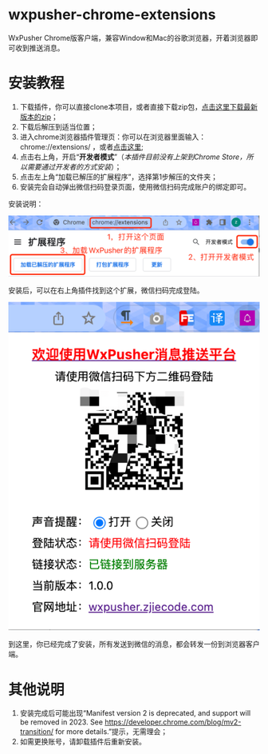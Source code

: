 # wxpusher-chrome-extensions
WxPusher Chrome版客户端，兼容Window和Mac的谷歌浏览器，开着浏览器即可收到推送消息。

# 安装教程
1. 下载插件，你可以直接clone本项目，或者直接下载zip包，<a href="https://github.com/wxpusher/wxpusher-chrome-extensions/archive/refs/heads/main.zip">点击这里下载最新版本的zip</a>；
2. 下载后解压到适当位置；
3. 进入chrome浏览器插件管理页：你可以在浏览器里面输入：chrome://extensions/ ，或者<a href="chrome://extensions/">点击这里</a>;
4. 点击右上角，开启“**开发者模式**”（_本插件目前没有上架到Chrome Store，所以需要通过开发者的方式安装_）；
5. 点击左上角“加载已解压的扩展程序”，选择第1步解压的文件夹；
6. 安装完会自动弹出微信扫码登录页面，使用微信扫码完成账户的绑定即可。

安装说明：

<img src="./preview-imgs/install-des.png" title="安装说明">

安装后，可以在右上角插件找到这个扩展，微信扫码完成登陆。

<img src="./preview-imgs/preview.png" title="安装后预览">


到这里，你已经完成了安装，所有发送到微信的消息，都会转发一份到浏览器客户端。

# 其他说明
1. 安装完成后可能出现“Manifest version 2 is deprecated, and support will be removed in 2023. See https://developer.chrome.com/blog/mv2-transition/ for more details.”提示，无需理会；  
2. 如需更换账号，请卸载插件后重新安装。
